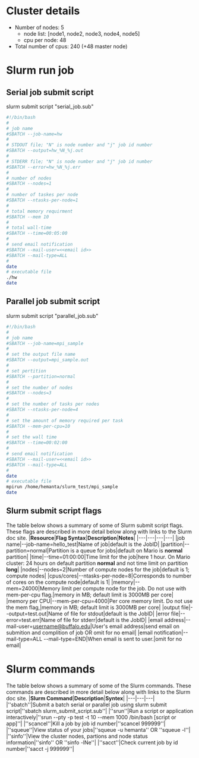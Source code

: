 # Cluster details
- Number of nodes: 5
  - node list: [node1, node2, node3, node4, node5]
  - cpu per node: 48
- Total number of cpus: 240 (+48 master node)

# Slurm run job
## Serial job submit script
slurm submit script "serial_job.sub"
````bash
#!/bin/bash
#
# job name
#SBATCH --job-name=hw
#
# STDOUT file; "N" is node number and "j" job id number
#SBATCH --output=hw_%N_%j.out
#
# STDERR file; "N" is node number and "j" job id number
#SBATCH --error=hw_%N_%j.err
#
# number of nodes
#SBATCH --nodes=1
#
# number of taskes per node
#SBATCH --ntasks-per-node=1
#
# total memory requirment
#SBATCH --mem 10
#
# total wall-time
#SBATCH --time=00:05:00
#
# send email notification
#SBATCH --mail-user=<<email id>>
#SBATCH --mail-type=ALL
#
date
# executable file
./hw
date
````

## Parallel job submit script
slurm submit script "parallel_job.sub"
````bash
#!/bin/bash
#
# job name
#SBATCH --job-name=mpi_sample
#
# set the output file name
#SBATCH --output=mpi_sample.out
#
# set pertition
#SBATCH --partition=normal
#
# set the number of nodes
#SBATCH --nodes=3
#
# set the number of tasks per nodes
#SBATCH --ntasks-per-node=4
#
# set the amount of memory required per task
#SBATCH --mem-per-cpu=10
#
# set the wall time
#SBATCH --time=00:02:00
#
# send email notification
#SBATCH --mail-user=<<email id>>
#SBATCH --mail-type=ALL
#
date
# executable file
mpirun /home/hemanta/slurm_test/mpi_sample
date
````

## Slurm submit script flags
The table below shows a summary of some of Slurm submit script flags. These flags are described in more detail below along with links to the Slurm doc site.
|**Resource**|**Flag Syntax**|**Description**|**Notes**|
|---|---|---|---|
|job name|--job-name=hello_test|Name of job|default is the JobID|
|partition|--partition=normal|Partition is a queue for jobs|default on Mario is **normal** partition|
|time|--time=01:00:00|Time limit for the job|here 1 hour. On Mario cluster: 24 hours on default partition **normal** and not time limit on partition **long**|
|nodes|--nodes=2|Number of compute nodes for the job|default is 1;  compute nodes|
|cpus/cores|--ntasks-per-node=8|Corresponds to number of cores on the compute node|default is 1|
|memory|--mem=24000|Memory limit per compute node for the job.  Do not use with mem-per-cpu flag.|memory in MB; default limit is 3000MB per core|
|memory per CPU|--mem-per-cpu=4000|Per core memory limit.  Do not use the mem flag,|memory in MB; default limit is 3000MB per core|
|output file|--output=test.out|Name of file for stdout|default is the JobID|
|error file|--error=test.err|Name of file for stderr|default is the JobID|
|email address|--mail-user=username@buffalo.edu|User's email address|send email on submition and complition of job OR omit for no email|
|email notification|--mail-type=ALL --mail-type=END|When email is sent to user.|omit for no email|

# Slurm commands
The table below shows a summary of some of the Slurm commands. These commands are described in more detail below along with links to the Slurm doc site.
|**Slurm Command**|**Description**|**Syntex**|
|---|---|---|
|''sbatch''|Submit a batch serial or parallel job using slurm submit script|''sbatch slurm_submit_script.sub''|
|''srun''|Run a script or application interactively|''srun --pty -p test -t 10 --mem 1000 /bin/bash [script or app]''|
|''scancel''|Kill a job by job id number|''scancel 999999''|
|''squeue''|View status of your jobs|''squeue -u hemanta'' OR ''squeue -l''|
|''sinfo''|View the cluster nodes, partions and node status information|''sinfo'' OR ''sinfo -lNe''|
|''sacct''|Check current job by id number|''sacct -j 999999''|
